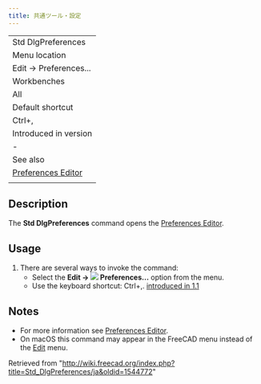 ```yaml
---
title: 共通ツール・設定
---
```

|  |
| --- |
| Std DlgPreferences |
| Menu location |
| Edit → Preferences... |
| Workbenches |
| All |
| Default shortcut |
| Ctrl+, |
| Introduced in version |
| - |
| See also |
| [Preferences Editor](/Preferences_Editor "Preferences Editor") |
|  |

## Description

The **Std DlgPreferences** command opens the [Preferences Editor](/Preferences_Editor "Preferences Editor").

## Usage

1. There are several ways to invoke the command:
   * Select the **Edit → ![](/images/Std_DlgPreferences.svg) Preferences...** option from the menu.
   * Use the keyboard shortcut: Ctrl+,. [introduced in 1.1](/Release_notes_1.1 "Release notes 1.1")

## Notes

* For more information see [Preferences Editor](/Preferences_Editor "Preferences Editor").
* On macOS this command may appear in the FreeCAD menu instead of the [Edit](/Std_Edit_Menu "Std Edit Menu") menu.

Retrieved from "<http://wiki.freecad.org/index.php?title=Std_DlgPreferences/ja&oldid=1544772>"
